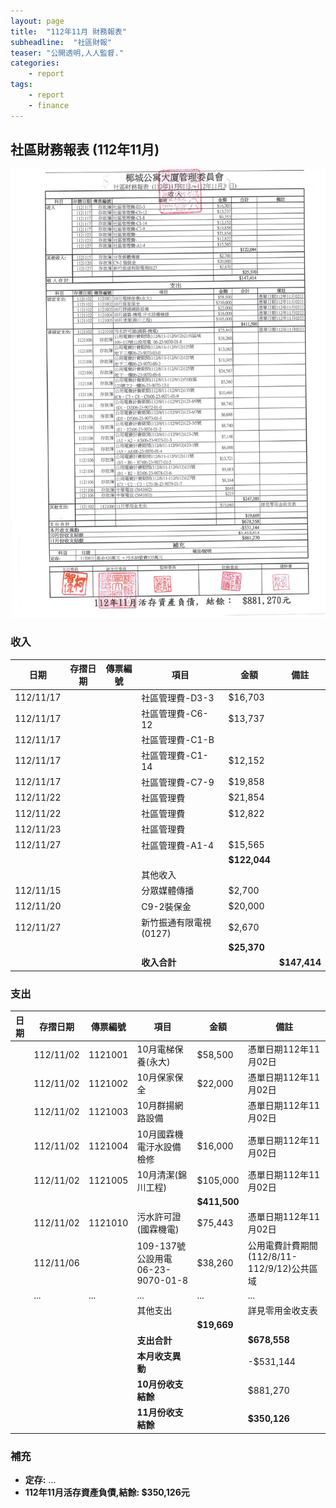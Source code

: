```yaml
---
layout: page
title:  "112年11月 財務報表"
subheadline:  "社區財報"
teaser: "公開透明,人人監督."
categories:
    - report
tags:
    - report
    - finance
---
```


## 社區財務報表 (112年11月)

![](https://github.com/coconutcity30050/community27/raw/gh-pages/assets/reports/112-11-%E8%B2%A1%E5%8B%99%E5%A0%B1%E8%A1%A8.jpg)

### 收入

| 日期 | 存摺日期 | 傳票編號 | 項目 | 金額 | 備註 |
|---|---|---|---|---|---|
| 112/11/17 |  |  | 社區管理費-D3-3 | $16,703 |  |
| 112/11/17 |  |  | 社區管理費-C6-12 | $13,737 |  |
| 112/11/17 |  |  | 社區管理費-C1-B |  |  |
| 112/11/17 |  |  | 社區管理費-C1-14 | $12,152 |  |
| 112/11/17 |  |  | 社區管理費-C7-9 | $19,858 |  |
| 112/11/22 |  |  | 社區管理費 | $21,854 |  |
| 112/11/22 |  |  | 社區管理費 | $12,822 |  |
| 112/11/23 |  |  | 社區管理費 |  |  |
| 112/11/27 |  |  | 社區管理費-A1-4 | $15,565 |  |
|  |  |  |  | **$122,044** |  |
|  |  |  | 其他收入 |  |  |
| 112/11/15 |  |  | 分眾媒體傳播 | $2,700 |  |
| 112/11/20 |  |  | C9-2裝保金 | $20,000 |  |
| 112/11/27 |  |  | 新竹振通有限電視(0127) | $2,670 |  |
|  |  |  |  | **$25,370** |  |
|  |  |  | **收入合計** |  | **$147,414** |

### 支出

| 日期 | 存摺日期 | 傳票編號 | 項目 | 金額 | 備註 |
|---|---|---|---|---|---|
|  | 112/11/02 | 1121001 | 10月電梯保養(永大) | $58,500 | 憑單日期112年11月02日 |
|  | 112/11/02 | 1121002 | 10月保家保全 | $22,000 | 憑單日期112年11月02日 |
|  | 112/11/02 | 1121003 | 10月群揚網路設備 |  | 憑單日期112年11月02日 |
|  | 112/11/02 | 1121004 | 10月國霖機電汙水設備檢修 | $16,000 | 憑單日期112年11月02日 |
|  | 112/11/02 | 1121005 | 10月清潔(錦川工程) | $105,000 | 憑單日期112年11月02日 |
|  |  |  |  | **$411,500** |  |
|  | 112/11/02 | 1121010 | 污水許可證(國霖機電) | $75,443 | 憑單日期112年11月02日 |
|  | 112/11/06 |  | 109-137號公設用電 06-23-9070-01-8 | $38,260 | 公用電費計費期間(112/8/11-112/9/12)公共區域 |
|  | ... | ... | ... | ... | ... |
|  |  |  | 其他支出 |  | 詳見零用金收支表 |
|  |  |  |  | **$19,669** |  |
|  |  |  | **支出合計** |  | **$678,558** |
|  |  |  | **本月收支異動** |  | -$531,144 |
|  |  |  | **10月份收支結餘** |  | $881,270 |
|  |  |  | **11月份收支結餘** |  | **$350,126** |

### 補充

* **定存:** ...
* **112年11月活存資產負債,結餘: $350,126元**


